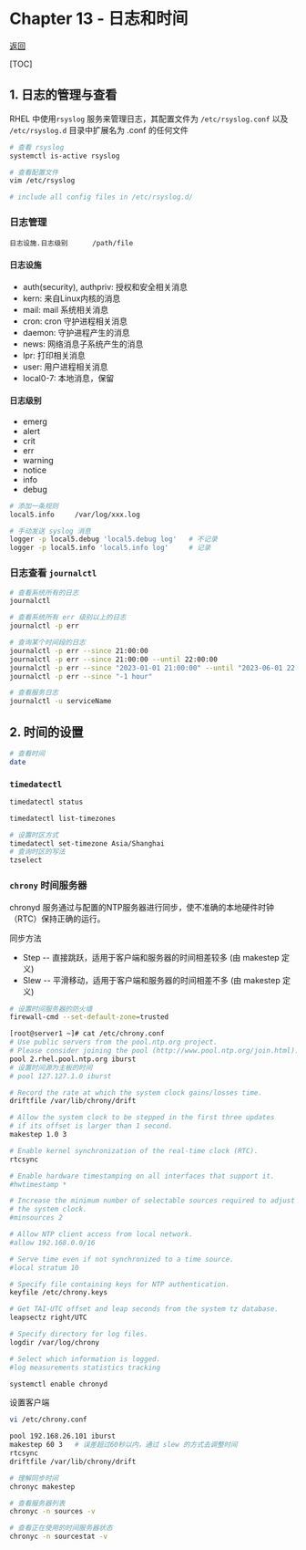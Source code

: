 # Chapter 13 - 日志和时间

[返回](../README.md)

[TOC]

## 1. 日志的管理与查看

RHEL 中使用`rsyslog` 服务来管理日志，其配置文件为 `/etc/rsyslog.conf` 以及 `/etc/rsyslog.d` 目录中扩展名为 .conf 的任何文件

```sh
# 查看 rsyslog
systemctl is-active rsyslog

# 查看配置文件
vim /etc/rsyslog

# include all config files in /etc/rsyslog.d/
```

### 日志管理

`日志设施.日志级别		/path/file`

#### 日志设施

- auth(security), authpriv: 授权和安全相关消息
- kern: 来自Linux内核的消息
- mail: mail 系统相关消息
- cron: cron 守护进程相关消息
- daemon: 守护进程产生的消息
- news: 网络消息子系统产生的消息
- lpr: 打印相关消息
- user: 用户进程相关消息
- local0-7: 本地消息，保留

#### 日志级别

* emerg
* alert
* crit
* err
* warning
* notice
* info
* debug

```sh
# 添加一条规则
local5.info		/var/log/xxx.log

# 手动发送 syslog 消息
logger -p local5.debug 'local5.debug log'	# 不记录
logger -p local5.info 'local5.info log'		# 记录
```

### 日志查看 `journalctl`

```sh
# 查看系统所有的日志
journalctl

# 查看系统所有 err 级别以上的日志
journalctl -p err

# 查询某个时间段的日志
journalctl -p err --since 21:00:00
journalctl -p err --since 21:00:00 --until 22:00:00
journalctl -p err --since "2023-01-01 21:00:00" --until "2023-06-01 22:00:00"
journalctl -p err --since "-1 hour"

# 查看服务日志
journalctl -u serviceName
```

## 2. 时间的设置

```sh
# 查看时间
date
```

### `timedatectl`

```sh
timedatectl status

timedatectl list-timezones

# 设置时区方式
timedatectl set-timezone Asia/Shanghai
# 查询时区的写法
tzselect
```

### `chrony` 时间服务器

chronyd 服务通过与配置的NTP服务器进行同步，使不准确的本地硬件时钟（RTC）保持正确的运行。

同步方法

* Step -- 直接跳跃，适用于客户端和服务器的时间相差较多 (由 makestep 定义)
* Slew -- 平滑移动，适用于客户端和服务器的时间相差不多 (由 makestep 定义)

```sh
# 设置时间服务器的防火墙
firewall-cmd --set-default-zone=trusted

[root@server1 ~]# cat /etc/chrony.conf
# Use public servers from the pool.ntp.org project.
# Please consider joining the pool (http://www.pool.ntp.org/join.html).
pool 2.rhel.pool.ntp.org iburst
# 设置时间源为主板的时间
# pool 127.127.1.0 iburst

# Record the rate at which the system clock gains/losses time.
driftfile /var/lib/chrony/drift

# Allow the system clock to be stepped in the first three updates
# if its offset is larger than 1 second.
makestep 1.0 3

# Enable kernel synchronization of the real-time clock (RTC).
rtcsync

# Enable hardware timestamping on all interfaces that support it.
#hwtimestamp *

# Increase the minimum number of selectable sources required to adjust
# the system clock.
#minsources 2

# Allow NTP client access from local network.
#allow 192.168.0.0/16

# Serve time even if not synchronized to a time source.
#local stratum 10

# Specify file containing keys for NTP authentication.
keyfile /etc/chrony.keys

# Get TAI-UTC offset and leap seconds from the system tz database.
leapsectz right/UTC

# Specify directory for log files.
logdir /var/log/chrony

# Select which information is logged.
#log measurements statistics tracking

systemctl enable chronyd
```

设置客户端

```sh
vi /etc/chrony.conf

pool 192.168.26.101 iburst
makestep 60 3	# 误差超过60秒以内，通过 slew 的方式去调整时间 
rtcsync
driftfile /var/lib/chrony/drift

# 理解同步时间
chronyc makestep

# 查看服务器列表
chronyc -n sources -v

# 查看正在使用的时间服务器状态
chronyc -n sourcestat -v
```

